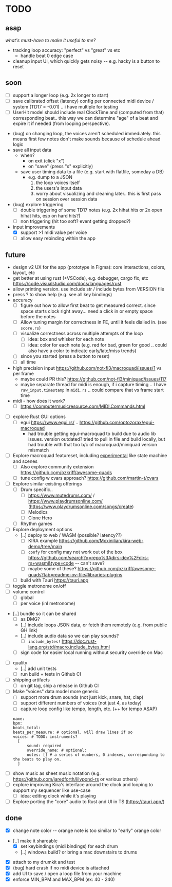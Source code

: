 # TODO

## asap

_what's must-have to make it useful to me?_

- tracking loop accuracy: "perfect" vs "great" vs etc
  - handle beat 0 edge case
- cleanup input UI, which quickly gets noisy -- e.g. hacky is a button to reset

## soon

- [ ] support a longer loop (e.g. 2x longer to start)
- [ ] save calibrated offset (latency) config per connected midi device / system (TD17 = -0.01) .. i have multiple for testing
- [ ] UserHit model should include real ClockTime and (computed from that) corresponding beat.. this way we can determine "age" of a beat and expire it if needed (from looping perspective).
- (bug) on changing loop, the voices aren't scheduled immediately. this means first few notes don't make sounds because of schedule ahead logic
- save all input data
  - when?
    - on exit (click "x")
    - on "save" (press "s" explicitly)
  - save user timing data to a file (e.g. start with flatfile, someday a DB)
    - e.g. dump to a JSON
      1. the loop voices itself
      2. the users's input data
      3. worry about visualizing and cleaning later.. this is first pass on session over session data
- (bug) explore triggering
  - [ ] double triggering of some TD17 notes (e.g. 2x hihat hits or 2x open hihat hits, esp on hard hits?)
  - [ ] non triggering (hit too soft? event getting dropped?)
- input improvements
  - [x] support >1 midi value per voice
  - [ ] allow easy rebinding within the app

## future

- design v2 UX for the app (prototype in Figma): core interactions, colors, layout, etc
- get better at using rust (+VSCode), e.g. debugger, cargo fix, etc https://code.visualstudio.com/docs/languages/rust
- allow printing version. use include str / include bytes from VERSION file
- press ? to show help (e.g. see all key bindings)
- accuracy
  - [ ] figure out how to allow first beat to get measured correct. since space starts clock right away... need a click in or empty space before the notes
  - [ ] Allow tuning margin for correctness in FE, until it feels dialied in. (see `score.rs`)
  - [ ] visualize correctness across multiple attempts of the loop
    - [ ] idea: box and whisker for each note
    - [ ] idea: color for each note (e.g. red for bad, green for good .. could also have a color to indicate early/late/miss trends)
  - [ ] since you started (press a button to reset)
  - [ ] all time
- high precision input https://github.com/not-fl3/macroquad/issues/1 vs per frame
  - maybe could PR this? https://github.com/not-fl3/miniquad/issues/117
  - maybe separate thread for midi is enough, if i capture timing .. I have `raw_input.timestamp` in `midi.rs` .. could compare that vs frame start time
- midi - how does it work?
  - [ ] https://computermusicresource.com/MIDI.Commands.html
- [ ] explore Rust GUI options
  - [ ] egui https://www.egui.rs/ .. https://github.com/optozorax/egui-macroquad
    - had trouble getting egui-macroquad to build due to audio lib issues. version outdated? tried to pull in file and build locally, but had trouble with that too b/c of macroquad/miniquad version mismatch
- [ ] Explore macroquad featureset, including [experimental](https://docs.rs/macroquad/latest/macroquad/experimental/index.html) like state machine and scenes
  - [ ] Also explore community extension https://github.com/ozkriff/awesome-quads
  - [ ] tune config w cvars approach? https://github.com/martin-t/cvars
- [ ] Explore similar existing offerings
  - [ ] Drum specific..
    - [ ] https://www.mutedrums.com/ / https://www.playdrumsonline.com/ (https://www.playdrumsonline.com/songs/create)
    - [ ] Melodics
    - [ ] Clone Hero
  - [ ] Rhythm games
- [ ] Explore deployment options
  - [..] deploy to web / WASM (possible? latency??)
    - [ ] KIRA example https://github.com/Moxinilian/kira-web-demo/tree/main
    - [ ] `confy` for config may not work out of the box https://github.com/search?q=repo%3Adirs-dev%2Fdirs-rs+wasm&type=code -- can't save?
    - [ ] maybe some of these? https://github.com/ozkriff/awesome-quads?tab=readme-ov-file#libraries-plugins
  - [ ] build with Tauri https://tauri.app
- [ ] toggle metronome on/off
- [ ] volume control
  - [ ] global
  - [ ] per voice (inl metronome)
- [..] bundle so it can be shared
  - [ ] as DMG?
  - [..] include loops JSON data, or fetch them remotely (e.g. from public GH link)
  - [..] include audio data so we can play sounds?
    - [ ] `include_bytes!` https://doc.rust-lang.org/std/macro.include_bytes.html
  - [ ] sign code for easier local running without security override on Mac
- [ ] quality
  - [..] add unit tests
  - [ ] run build + tests in Github CI
- [ ] shipping artifacts
  - [ ] on git tag, ship a release in Github CI
- [ ] Make "voices" data model more generic.
  - [ ] support more drum sounds (not just kick, snare, hat, clap)
  - [ ] support different numbers of voices (not just 4, as today)
  - [ ] capture loop config like tempo, length, etc. (++ for tempo ASAP)
  ```
  name:
  bpm:
  beats_total:
  beats_per_measure: # optional, will draw lines if so
  voices: # TODO: instruments?
    [
        sound: required
        override_name: # optional:
        notes: [] # a series of numbers, 0 indexes, corresponding to the beats to play on.
    ]
  ```
- [ ] show music as sheet music notation (e.g. https://github.com/jaredforth/lilypond-rs or various others)
- [ ] explore improving Kira's interface around the clock and looping to support my sequencer like use-case
  - [ ] idea: editing clock while it's playing
- [ ] Explore porting the "core" audio to Rust and UI in TS (https://tauri.app/)

## done

- [x] change note color -- orange note is too similar to "early" orange color
- [..] make it shareable
  - [x] set keybindings (midi bindings) for each drum
  - [..] windows build? or bring a mac downstairs to drums
- [x] attach to my drumkit and test
- [x] (bug) hard crash if no midi device is attached
- [x] add UI to save / open a loop file from your machine
- [x] enforce MIN_BPM and MAX_BPM (ex: 40 - 240)
